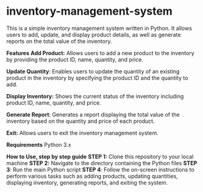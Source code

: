 # inventory-management-system
This is a simple inventory management system written in Python. It allows users to add, update, and display product details, as well as generate reports on the total value of the inventory.

**Features**
**Add Product:** Allows users to add a new product to the inventory by providing the product ID, name, quantity, and price.

**Update Quantity**: Enables users to update the quantity of an existing product in the inventory by specifying the product ID and the quantity to add.

**Display Inventory:** Shows the current status of the inventory including product ID, name, quantity, and price.

**Generate Report**: Generates a report displaying the total value of the inventory based on the quantity and price of each product.

**Exit:** Allows users to exit the inventory management system.

**Requirements**
Python 3.x

**How to Use, step by step guide**
**STEP 1:** Clone this repository to your local machine
**STEP 2:** Navigate to the directory containing the Python files
**STEP 3**: Run the main Python script
**STEP 4**: Follow the on-screen instructions to perform various tasks such as adding products, updating quantities, displaying inventory, generating reports, and exiting the system.

